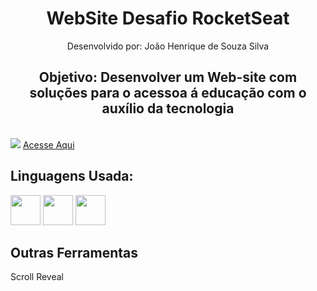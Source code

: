 <h1 align="center">WebSite Desafio RocketSeat</h1>
<p align="center">Desenvolvido por: João Henrique de Souza Silva</p>
<h2 align="center">Objetivo: Desenvolver um Web-site com soluções para o acessoa á educação com o auxílio da tecnologia</h2> 
<br>
<img src="https://user-images.githubusercontent.com/72231799/146696511-f1e9819c-e427-434e-bf19-f2b6ab05b252.png">
<a href="https://joohnq.github.io/website-desafio-rocketSeat/">Acesse Aqui</a>

<h2>Linguagens Usada:</h2>
<div>
  <img src="https://cdn1.iconfinder.com/data/icons/logotypes/32/badge-html-5-512.png" style="width:48px">
  <img src="https://cdn4.iconfinder.com/data/icons/social-media-logos-6/512/121-css3-512.png" style="width:48px">
  <img src="https://cdn2.iconfinder.com/data/icons/designer-skills/128/code-programming-javascript-software-develop-command-language-512.png" style="width:48px">  
</div>
<h2>Outras Ferramentas</h2>
<p>Scroll Reveal</p>


